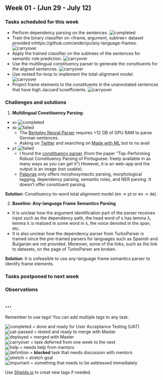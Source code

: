 ## Week 01 - (Jun 29 - July 12)

### Tasks scheduled for this week
- Perform dependency parsing on the sentences. ![completed](https://img.shields.io/static/v1?label=&message=completed&color=green)
- Train the binary classifier on <frame, argument, subtree> dataset provided inhttps://github.com/andersjo/any-language-frames. ![carryover](https://img.shields.io/static/v1?label=&message=carryover&color=yellow)
- Apply the trained classifier on the subtrees of the sentences for semantic role prediction. ![carryover](https://img.shields.io/static/v1?label=&message=carryover&color=yellow)
- Use the multilingual constituency parser to generate the constituents for the aligned sentences. ![carryover](https://img.shields.io/static/v1?label=&message=carryover&color=yellow)
- Use nested for-loop to implement the total-alignment model. ![carryover](https://img.shields.io/static/v1?label=&message=carryover&color=yellow)
- Project frame elements to the constituents in the unannotated sentences that have high Jaccard'scoefficients. ![carryover](https://img.shields.io/static/v1?label=&message=carryover&color=yellow)


### Challenges and solutions
1. **Multilingual Constituency Parsing**:
  - `en` ![completed](https://img.shields.io/static/v1?label=&message=completed&color=green)
  - `de` ![failed](https://img.shields.io/static/v1?label=&message=failed&color=red)
    - The [Berkeley Neural Parser](https://github.com/nikitakit/self-attentive-parser) requires >12 GB of GPU RAM to parse German sentences.
    - Asking on [Twitter](https://twitter.com/yongzhengxin/status/1281034412059242498) and searching on [Made with ML](https://madewithml.com/projects/search-results/?tags=constituency-parsing) but to no avail
  - `pt` ![failed](https://img.shields.io/static/v1?label=&message=failed&color=red)
    - I found the [constituency parser](http://lxcenter.di.fc.ul.pt/services/en/LXServicesParser.html) (from the paper “Top-Performing Robust Constituency Parsing of Portuguese: freely available in as many ways as you can get it”) However, it is an web-app and the output is an image (not usable).
    - [Palavras](https://visl.sdu.dk/visl/pt/parsing/automatic/parse.php) only offers morphosyntactic parsing, morphological tagging, dependency parsing, semantic roles, and NER parsing. It doesn’t offer constituent parsing. 

**Solution**: Constituency-to-word total alignment model (en -> pt or en -> de).

2. **Baseline: Any-language Frame Semantics Parsing**
- It is unclear how the argument identification part of the parser receives input such as the dependency path, the head word of s has lemma λ, lemma λ is realized in some word in s, the voice denoted in the span, etc. 
- It is also unclear how the dependency parser from TurboParser is trained since the pre-trained parsers for languages such as Spanish and Bulgarian are not provided. Moreover, some of the links, such as the link to datasets, on the page of TurboParser are broken.

**Solution**: It is unfeasible to use any-language frame semantics parser to identify frame elements.


### Tasks postponed to next week


### Observations

...
---
Remember to use tags! You can add multiple tags to any task.

![completed](https://img.shields.io/static/v1?label=&message=completed&color=green) = done and ready for User Acceptance Testing (UAT)<br>
![uat-passed](https://img.shields.io/static/v1?label=UAT&message=passed&color=success) = tested and ready to merge with Master<br>
![deployed](https://img.shields.io/static/v1?label=&message=deployed&color=success) = merged with Master<br>
![carryover](https://img.shields.io/static/v1?label=&message=carryover&color=yellow) = task deferred from one week to the next<br>
![help](https://img.shields.io/static/v1?label=&message=need_help&color=blue) = needs help from mentors<br>
![definition](https://img.shields.io/static/v1?label=&message=needs_definition&color=orange) = **blocked** task that needs discussion with mentors<br>
![stretch](https://img.shields.io/static/v1?label=&message=stretch&color=orange) = stretch goal <br>
![important](https://img.shields.io/static/v1?label=&message=important&color=red) = something that needs to be addressed immediately<br>


Use [Shields.io](https://shields.io) to creat new tags if needed.

